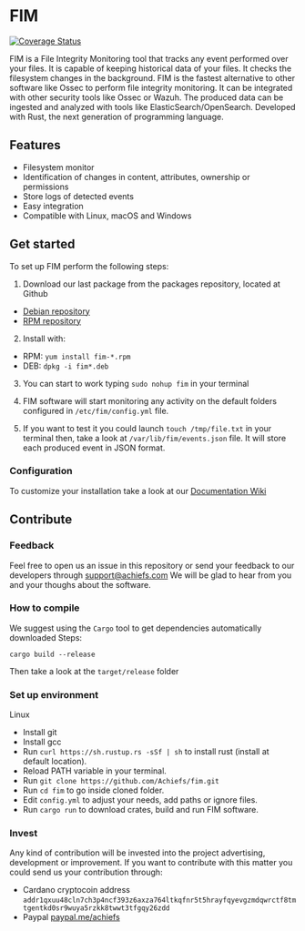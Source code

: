 # FIM
[![Coverage Status](https://coveralls.io/repos/github/Achiefs/fim/badge.svg)](https://coveralls.io/github/Achiefs/fim)

FIM is a File Integrity Monitoring tool that tracks any event performed over your files.
It is capable of keeping historical data of your files. It checks the filesystem changes in the background.
FIM is the fastest alternative to other software like Ossec to perform file integrity monitoring.
It can be integrated with other security tools like Ossec or Wazuh.
The produced data can be ingested and analyzed with tools like ElasticSearch/OpenSearch.
Developed with Rust, the next generation of programming language.

## Features
- Filesystem monitor
- Identification of changes in content, attributes, ownership or permissions
- Store logs of detected events
- Easy integration
- Compatible with Linux, macOS and Windows

## Get started
To set up FIM perform the following steps:
1. Download our last package from the packages repository, located at Github
  - [Debian repository](https://github.com/Achiefs/fim/tree/main/pkg/deb/repository/release)
  - [RPM repository](https://github.com/Achiefs/fim/tree/main/pkg/rpm/repository/release)

2. Install with:
  - RPM: `yum install fim-*.rpm`
  - DEB: `dpkg -i fim*.deb`

3. You can start to work typing `sudo nohup fim` in your terminal
4. FIM software will start monitoring any activity on the default folders configured in `/etc/fim/config.yml` file.

5. If you want to test it you could launch `touch /tmp/file.txt` in your terminal then, take a look at `/var/lib/fim/events.json` file. It will store each produced event in JSON format.

### Configuration
To customize your installation take a look at our [Documentation Wiki](https://github.com/Achiefs/fim/wiki)

## Contribute
### Feedback
Feel free to open us an issue in this repository or send your feedback to our developers through support@achiefs.com
We will be glad to hear from you and your thoughs about the software.

### How to compile
We suggest using the `Cargo` tool to get dependencies automatically downloaded
Steps:
```
cargo build --release
```
Then take a look at the `target/release` folder

### Set up environment
Linux
- Install git
- Install gcc
- Run `curl https://sh.rustup.rs -sSf | sh` to install rust (install at default location).
- Reload PATH variable in your terminal.
- Run `git clone https://github.com/Achiefs/fim.git`
- Run `cd fim` to go inside cloned folder.
- Edit `config.yml` to adjust your needs, add paths or ignore files.
- Run `cargo run` to download crates, build and run FIM software.

### Invest
Any kind of contribution will be invested into the project advertising, development or improvement.
If you want to contribute with this matter you could send us your contribution through:
- Cardano cryptocoin address `addr1qxuu48cln7ch3p4ncf393z6axza764ltkqfnr5t5hrayfqyevgzmdqwrctf8tmtgentkd0sr9wuya5rzkk8twwt3tfgqy26zdd`
- Paypal [paypal.me/achiefs](https://paypal.me/achiefs)